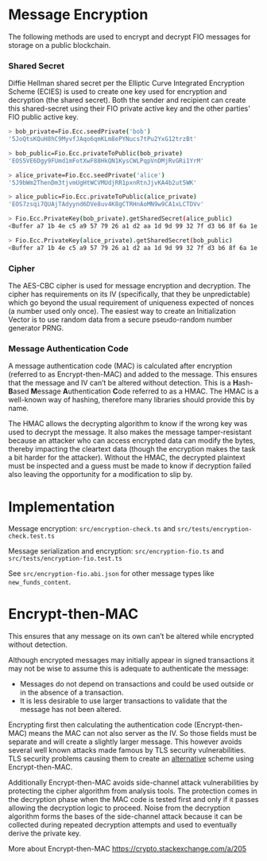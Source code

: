 # Message Encryption
The following methods are used to encrypt and decrypt FIO messages for storage on a public blockchain.

### Shared Secret
Diffie Hellman shared secret per the Elliptic Curve Integrated Encryption Scheme (ECIES) is used to create one key used for encryption and decryption (the shared secret). Both the sender and recipient can create this shared-secret using their FIO private active key and the other parties' FIO public active key.

```bash
> bob_private=Fio.Ecc.seedPrivate('bob')
'5JoQtsKQuH8hC9MyvfJAqo6qmKLm8ePYNucs7tPu2YxG12trzBt'

> bob_public=Fio.Ecc.privateToPublic(bob_private)
'EOS5VE6Dgy9FUmd1mFotXwF88HkQN1KysCWLPqpVnDMjRvGRi1YrM'

> alice_private=Fio.Ecc.seedPrivate('alice')
'5J9bWm2ThenDm3tjvmUgHtWCVMUdjRR1pxnRtnJjvKA4b2ut5WK'

> alice_public=Fio.Ecc.privateToPublic(alice_private)
'EOS7zsqi7QUAjTAdyynd6DVe8uv4K8gCTRHnAoMN9w9CA1xLCTDVv'

> Fio.Ecc.PrivateKey(bob_private).getSharedSecret(alice_public)
<Buffer a7 1b 4e c5 a9 57 79 26 a1 d2 aa 1d 9d 99 32 7f d3 b6 8f 6a 1e a5 97 20 0a 0d 89 0b d3 33 1d f3 00 a2 d4 9f ec 0b 2b 3e 69 69 ce 92 63 c5 d6 cf 47 c1 ... 14 more bytes>

> Fio.Ecc.PrivateKey(alice_private).getSharedSecret(bob_public)
<Buffer a7 1b 4e c5 a9 57 79 26 a1 d2 aa 1d 9d 99 32 7f d3 b6 8f 6a 1e a5 97 20 0a 0d 89 0b d3 33 1d f3 00 a2 d4 9f ec 0b 2b 3e 69 69 ce 92 63 c5 d6 cf 47 c1 ... 14 more bytes>
```

### Cipher
The AES-CBC cipher is used for message encryption and decryption.  The cipher has requirements on its IV (specifically, that they be unpredictable) which go beyond the usual requirement of uniqueness expected of nonces (a number used only once). The easiest way to create an Initialization Vector is to use random data from a secure pseudo-random number generator PRNG.

### Message Authentication Code
A message authentication code (MAC) is calculated after encryption (referred to as Encrypt-then-MAC) and added to the message. This ensures that the message and IV can’t be altered without detection.  This is a **H**ash-**B**ased **M**essage **A**uthentication **C**ode referred to as a HMAC.  The HMAC is a well-known way of hashing, therefore many libraries should provide this by name.

The HMAC allows the decrypting algorithm to know if the wrong key was used to decrypt the message.  It also makes the message tamper-resistant because an attacker who can access encrypted data can modify the bytes, thereby impacting the cleartext data (though the encryption makes the task a bit harder for the attacker). Without the HMAC, the decrypted plaintext must be inspected and a guess must be made to know if decryption failed also leaving the opportunity for a modification to slip by.

# Implementation

Message encryption: `src/encryption-check.ts` and `src/tests/encryption-check.test.ts`

Message serialization and encryption: `src/encryption-fio.ts` and `src/tests/encryption-fio.test.ts`

See `src/encryption-fio.abi.json` for other message types like `new_funds_content`.

# Encrypt-then-MAC
This ensures that any message on its own can’t be altered while encrypted without detection.

Although encrypted messages may initially appear in signed transactions it may not be wise to assume this is adequate to authenticate the message:
* Messages do not depend on transactions and could be used outside or in the absence of a transaction.
* It is less desirable to use larger transactions to validate that the message has not been altered.

Encrypting first then calculating the authentication code (Encrypt-then-MAC) means the MAC can not also server as the IV.  So those fields must be separate and will create a slightly larger message.  This however avoids several well known attacks made famous by TLS security vulnerabilities.  TLS security problems causing them to create an [alternative](https://tools.ietf.org/html/rfc7366) scheme using Encrypt-then-MAC.

Additionally Encrypt-then-MAC avoids side-channel attack vulnerabilities by protecting the cipher algorithm from analysis tools.  The protection comes in the decryption phase when the MAC code is tested first and only if it passes allowing the decryption logic to proceed.  Noise from the decryption algorithm forms the bases of the side-channel attack because it can be collected during repeated decryption attempts and used to eventually derive the private key.

More about Encrypt-then-MAC
https://crypto.stackexchange.com/a/205
